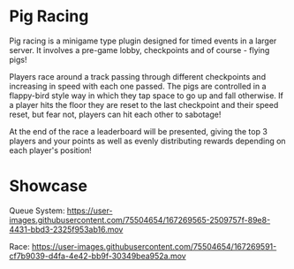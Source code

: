 # Pig Racing

Pig racing  is a minigame type plugin designed for timed events in a larger server. It involves a pre-game lobby, checkpoints and of course - flying pigs!

Players race around a track passing through different checkpoints and increasing in speed with each one passed. The pigs are controlled in a flappy-bird style way in which they tap space to go up and fall otherwise. If a player hits the floor they are reset to the last checkpoint and their speed reset, but fear not, players can hit each other to sabotage!

At the end of the race a leaderboard will be presented, giving the top 3 players and your points as well as evenly distributing rewards depending on each player's position!

# Showcase

Queue System:
https://user-images.githubusercontent.com/75504654/167269565-2509757f-89e8-4431-bbd3-2325f953ab16.mov

Race:
https://user-images.githubusercontent.com/75504654/167269591-cf7b9039-d4fa-4e42-bb9f-30349bea952a.mov
